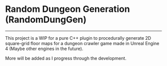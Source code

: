 # Random Dungeon Generation (RandomDungGen)

____

This project is a WIP for a pure C++ plugin to procedurally generate 2D square-grid floor maps for a dungeon crawler game made in Unreal Engine 4 (Maybe other engines in the future).

More will be added as I progress through the development.

